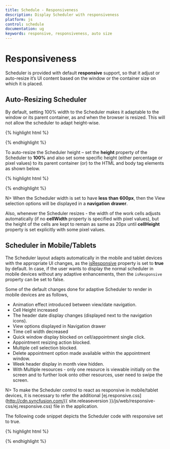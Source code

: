 ```yaml
---
title: Schedule - Responsiveness
description: Display Scheduler with responsiveness
platform: js
control: schedule
documentation: ug
keywords: responsive, responsiveness, auto size 
---
```

# Responsiveness

Scheduler is provided with default **responsive** support, so that it adjust or auto-resize it’s UI content based on the window or the container size on which it is placed. 

## Auto-Resizing Scheduler

By default, setting 100% width to the Scheduler makes it adaptable to the window or its parent container, as and when the browser is resized. This will not allow the scheduler to adapt height-wise.

{% highlight html %}

<!--Container for ejScheduler widget-->
<div id="Schedule1"></div>

<script type="text/javascript">
$(function() {
    $("#Schedule1").ejSchedule({
        currentDate: new Date(2015, 11, 2),
        width: "100%",
        appointmentSettings: {
            dataSource: [{
                Id: 100,
                Subject: "Wild Discovery",
                StartTime: new Date(2015, 11, 2, 9, 00),
                EndTime: new Date(2015, 11, 2, 10, 30),
                Location: "CHINA"
            }]
        }
    });
});	
</script>

{% endhighlight %}

To auto-resize the Scheduler height – set the **height** property of the Scheduler to **100%** and also set some specific height (either percentage or pixel values) to its parent container (or) to the HTML and body tag elements as shown below.

{% highlight html %}

<!DOCTYPE html>
<html xmlns="http://www.w3.org/1999/xhtml" style="height:100%">
    <head>
        <title>My first HTML page</title>
        <!-- required CSS REFERENCES -->
        <!-- required SCRIPT REFERENCES -->
    </head>
    <body style="height:100%">
        <!--Container for ejScheduler widget-->
        <div id="Schedule1"></div>
        <script type="text/javascript">
            $(function () {
            	$("#Schedule1").ejSchedule({
            		currentDate: new Date(2015, 11, 2),
            		height: "100%",
            		appointmentSettings: {
            			dataSource: [{
            				Id: 100,
            				Subject: "Wild Discovery",
            				StartTime: new Date(2015, 11, 2, 9, 00),
            				EndTime: new Date(2015, 11, 2, 10, 30),
            				Location: "CHINA"
            			}]
            		}
            	});
            });
        </script>
    </body>
</html>	

{% endhighlight %}

N> When the Scheduler width is set to have **less** **than** **600px**, then the View selection options will be displayed in a **navigation** **drawer**. 

Also, whenever the Scheduler resizes - the width of the work cells adjusts automatically (if no **cellWidth** property is specified with pixel values), but the height of the cells are kept to remain as same as 20px until **cellHeight** property is set explicitly with some pixel values.

## Scheduler in Mobile/Tablets

The Scheduler layout adapts automatically in the mobile and tablet devices with the appropriate UI changes, as the [isResponsive](/api/js/ejschedule#members:isresponsive) property is set to **true** by default. In case, if the user wants to display the normal scheduler in mobile devices without any adaptive enhancements, then the `isResponsive` property can be set to false.

Some of the default changes done for adaptive Scheduler to render in mobile devices are as follows,

* Animation effect introduced between view/date navigation.
* Cell Height increased
* The header date display changes (displayed next to the navigation icons).
* View options displayed in Navigation drawer
* Time cell width decreased
* Quick window display blocked on cell/appointment single click.
* Appointment resizing action blocked.
* Multiple cell selection blocked.
* Delete appointment option made available within the appointment window.
* Week header display in month view hidden.
* With Multiple resources - only one resource is viewable initially on the screen and to further look onto other resources, user need to swipe the screen.

N> To make the Scheduler control to react as responsive in mobile/tablet devices, it is necessary to refer the additional [ej.responsive.css](http://cdn.syncfusion.com/{{ site.releaseversion }}/js/web/responsive-css/ej.responsive.css) file in the application.

The following code snippet depicts the Scheduler code with responsive set to true.

{% highlight html %}

<!DOCTYPE html>
<html xmlns="http://www.w3.org/1999/xhtml" style="height:100%">
    <head>
        <title>My first HTML page</title>
        <link href="http://cdn.syncfusion.com/{{ site.releaseversion }}/js/web/flat-azure/ej.web.all.min.css" rel="stylesheet" />
        <link href=" http://cdn.syncfusion.com/{{ site.releaseversion }}/js/web/responsive-css/ej.responsive.css" rel="stylesheet" />
        <!-- Other required SCRIPT REFERENCES -->
    </head>
    <body style="height:100%">
        <!--Container for ejScheduler widget-->
        <div id="Schedule1"></div>
        <script type="text/javascript">
            $(function () {
            	$("#Schedule1").ejSchedule({
            		currentDate: new Date(2015, 11, 2),
            		isResponsive: true,
            		appointmentSettings: {
            			dataSource: [{
            				Id: 100,
            				Subject: "Wild Discovery",
            				StartTime: new Date(2015, 11, 2, 9, 00),
            				EndTime: new Date(2015, 11, 2, 10, 30),
            				Location: "CHINA"
            			}]
            		}
            	});
            });
        </script>
    </body>
</html>	

{% endhighlight %}

